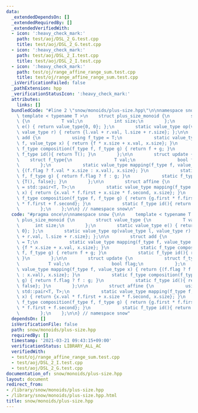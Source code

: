 ```yaml
---
data:
  _extendedDependsOn: []
  _extendedRequiredBy: []
  _extendedVerifiedWith:
  - icon: ':heavy_check_mark:'
    path: test/aoj/DSL_2_G.test.cpp
    title: test/aoj/DSL_2_G.test.cpp
  - icon: ':heavy_check_mark:'
    path: test/aoj/DSL_2_I.test.cpp
    title: test/aoj/DSL_2_I.test.cpp
  - icon: ':heavy_check_mark:'
    path: test/oj/range_affine_range_sum.test.cpp
    title: test/oj/range_affine_range_sum.test.cpp
  _isVerificationFailed: false
  _pathExtension: hpp
  _verificationStatusIcon: ':heavy_check_mark:'
  attributes:
    links: []
  bundledCode: "#line 2 \"snow/monoids/plus-size.hpp\"\n\nnamespace snow {\n\n   \
    \ template < typename T >\n    struct plus_size_monoid {\n        struct value_type\
    \ {\n            T val;\n            int size;\n        };\n        static value_type\
    \ e() { return value_type{0, 0}; };\n        static value_type op(value_type l,\
    \ value_type r) { return {l.val + r.val, l.size + r.size}; };\n\n        struct\
    \ add {\n            using f_type = T;\n            static value_type mapping(f_type\
    \ f, value_type x) { return {f * x.size + x.val, x.size}; }\n            static\
    \ f_type composition(f_type f, f_type g) { return f + g; }\n            static\
    \ f_type id(){ return T(); }\n        };\n\n        struct update {\n        \
    \    struct f_type{\n                T val;\n                bool flag;\n    \
    \        };\n            static value_type mapping(f_type f, value_type x) { return\
    \ {(f.flag ? f.val * x.size : x.val), x.size}; }\n            static f_type composition(f_type\
    \ f, f_type g) { return f.flag ? f : g; }\n            static f_type id(){ return\
    \ {T(), false}; }\n        };\n\n        struct affine {\n            using f_type\
    \ = std::pair<T, T>;\n            static value_type mapping(f_type f, value_type\
    \ x) { return {x.val * f.first + x.size * f.second, x.size}; }\n            static\
    \ f_type composition(f_type f, f_type g) { return {g.first * f.first, g.second\
    \ * f.first + f.second}; }\n            static f_type id(){ return {1, 0}; }\n\
    \        };\n    };\n\n} // namespace snow\n"
  code: "#pragma once\n\nnamespace snow {\n\n    template < typename T >\n    struct\
    \ plus_size_monoid {\n        struct value_type {\n            T val;\n      \
    \      int size;\n        };\n        static value_type e() { return value_type{0,\
    \ 0}; };\n        static value_type op(value_type l, value_type r) { return {l.val\
    \ + r.val, l.size + r.size}; };\n\n        struct add {\n            using f_type\
    \ = T;\n            static value_type mapping(f_type f, value_type x) { return\
    \ {f * x.size + x.val, x.size}; }\n            static f_type composition(f_type\
    \ f, f_type g) { return f + g; }\n            static f_type id(){ return T();\
    \ }\n        };\n\n        struct update {\n            struct f_type{\n     \
    \           T val;\n                bool flag;\n            };\n            static\
    \ value_type mapping(f_type f, value_type x) { return {(f.flag ? f.val * x.size\
    \ : x.val), x.size}; }\n            static f_type composition(f_type f, f_type\
    \ g) { return f.flag ? f : g; }\n            static f_type id(){ return {T(),\
    \ false}; }\n        };\n\n        struct affine {\n            using f_type =\
    \ std::pair<T, T>;\n            static value_type mapping(f_type f, value_type\
    \ x) { return {x.val * f.first + x.size * f.second, x.size}; }\n            static\
    \ f_type composition(f_type f, f_type g) { return {g.first * f.first, g.second\
    \ * f.first + f.second}; }\n            static f_type id(){ return {1, 0}; }\n\
    \        };\n    };\n\n} // namespace snow"
  dependsOn: []
  isVerificationFile: false
  path: snow/monoids/plus-size.hpp
  requiredBy: []
  timestamp: '2021-03-21 09:43:15+09:00'
  verificationStatus: LIBRARY_ALL_AC
  verifiedWith:
  - test/oj/range_affine_range_sum.test.cpp
  - test/aoj/DSL_2_I.test.cpp
  - test/aoj/DSL_2_G.test.cpp
documentation_of: snow/monoids/plus-size.hpp
layout: document
redirect_from:
- /library/snow/monoids/plus-size.hpp
- /library/snow/monoids/plus-size.hpp.html
title: snow/monoids/plus-size.hpp
---
```

